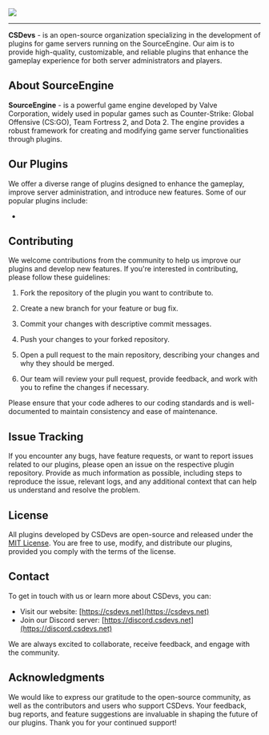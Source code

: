 <img src="https://images-ext-1.discordapp.net/external/lnYV5bAOfH2CLrNLKK8hWintNkAYIm8dPUpe2CB-UKM/https/images-ext-1.discordapp.net/external/8ccykpiye6SG48hNRWAn1gsg4mBkEmIb1jfGbvYJuGA/https/i.ibb.co/MydmhN9/csdevs.png?width=750&height=157"/>

<hr>

**CSDevs** - is an open-source organization specializing in the development of plugins for game servers running on the SourceEngine. Our aim is to provide high-quality, customizable, and reliable plugins that enhance the gameplay experience for both server administrators and players.

## About SourceEngine

**SourceEngine** - is a powerful game engine developed by Valve Corporation, widely used in popular games such as Counter-Strike: Global Offensive (CS:GO), Team Fortress 2, and Dota 2. The engine provides a robust framework for creating and modifying game server functionalities through plugins.

## Our Plugins

We offer a diverse range of plugins designed to enhance the gameplay, improve server administration, and introduce new features. Some of our popular plugins include:

- 

## Contributing

We welcome contributions from the community to help us improve our plugins and develop new features. If you're interested in contributing, please follow these guidelines:

1. Fork the repository of the plugin you want to contribute to.

2. Create a new branch for your feature or bug fix.

3. Commit your changes with descriptive commit messages.

4. Push your changes to your forked repository.

5. Open a pull request to the main repository, describing your changes and why they should be merged.

6. Our team will review your pull request, provide feedback, and work with you to refine the changes if necessary.

Please ensure that your code adheres to our coding standards and is well-documented to maintain consistency and ease of maintenance.

## Issue Tracking

If you encounter any bugs, have feature requests, or want to report issues related to our plugins, please open an issue on the respective plugin repository. Provide as much information as possible, including steps to reproduce the issue, relevant logs, and any additional context that can help us understand and resolve the problem.

## License

All plugins developed by CSDevs are open-source and released under the [MIT License](LICENSE). You are free to use, modify, and distribute our plugins, provided you comply with the terms of the license.

## Contact

To get in touch with us or learn more about CSDevs, you can:

- Visit our website: [https://csdevs.net](https://csdevs.net)
- Join our Discord server: [https://discord.csdevs.net](https://discord.csdevs.net)

We are always excited to collaborate, receive feedback, and engage with the community.

## Acknowledgments

We would like to express our gratitude to the open-source community, as well as the contributors and users who support CSDevs. Your feedback, bug reports, and feature suggestions are invaluable in shaping the future of our plugins. Thank you for your continued support!
